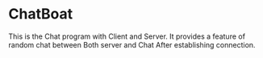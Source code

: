 # ChatBoat
This is the Chat program with Client and Server. It provides a feature of random chat between Both server and Chat After establishing connection.
